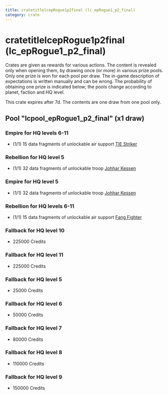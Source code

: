 ```yaml
---
title: cratetitlelcepRogue1p2final (lc_epRogue1_p2_final)
category: crate
---
```


# cratetitlelcepRogue1p2final (lc_epRogue1_p2_final)

Crates are given as rewards for various actions. The content is revealed only when opening them, by drawing once (or more) in various prize pools. Only one prize is won for each pool per draw. The in-game description of expectations is written manually and can be wrong. The probability of obtaining one prize is indicated below; the pools change according to planet, faction and HQ level.

This crate expires after 7d. The contents are one draw from one pool only.

## Pool "lcpool_epRogue1_p2_final" (x1 draw)

### Empire for HQ levels 6-11

  * (1/1) 15 data fragments of unlockable air support [TIE Striker](AtmosMig)

### Rebellion for HQ level 5

  * (1/1) 32 data fragments of unlockable troop [Johhar Kessen](RebelJohhar)

### Empire for HQ level 5

  * (1/1) 32 data fragments of unlockable troop [Johhar Kessen](EmpireJohhar)

### Rebellion for HQ levels 6-11

  * (1/1) 15 data fragments of unlockable air support [Fang Fighter](FangFighter)

### Fallback for HQ level 10

  * 225000 Credits

### Fallback for HQ level 11

  * 225000 Credits

### Fallback for HQ level 5

  * 25000 Credits

### Fallback for HQ level 6

  * 50000 Credits

### Fallback for HQ level 7

  * 80000 Credits

### Fallback for HQ level 8

  * 110000 Credits

### Fallback for HQ level 9

  * 150000 Credits